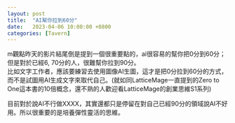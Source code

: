 ```yaml
---
layout: post
title:  "AI幫你拉到60分"
date:   2023-04-06 10:00:00 +0800
categories: [Tavern]
---
```


m觀點昨天的影片結尾倒是提到一個很重要點的，ai很容易的幫你把0分到60分；但是對於已經6, 70分的人，很難幫你拉到90分。  
比如文字工作者，應該要練習去使用圖像AI生圖，這才是把0分拉到60分的方式，而不是試圖用AI生成文字來取代自己。(就如同LatticeMage一直提到的Zero to One這本書的10倍概念，還不熟的人歡迎看LatticeMage的創業思維S1系列)  

目前對於說AI不行做XXXX，其實還都只是停留在對自己已經90分的領域說AI不好用。所以很重要的是培養彈性靈活的思維。  